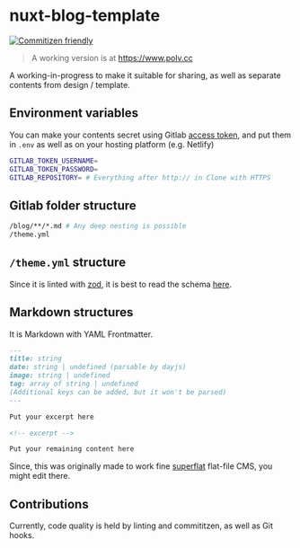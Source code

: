 # nuxt-blog-template

[![Commitizen friendly](https://img.shields.io/badge/commitizen-friendly-brightgreen.svg)](http://commitizen.github.io/cz-cli/)

> A working version is at <https://www.polv.cc>

A working-in-progress to make it suitable for sharing, as well as separate contents from design / template.

## Environment variables

You can make your contents secret using Gitlab [access token](https://docs.gitlab.com/ee/user/project/deploy_tokens/), and put them in `.env` as well as on your hosting platform (e.g. Netlify)

```sh
GITLAB_TOKEN_USERNAME=
GITLAB_TOKEN_PASSWORD=
GITLAB_REPOSITORY= # Everything after http:// in Clone with HTTPS
```

## Gitlab folder structure

```sh
/blog/**/*.md # Any deep nesting is possible
/theme.yml
```

## `/theme.yml` structure

Since it is linted with [zod](https://github.com/vriad/zod), it is best to read the schema [here](/types/theme.ts).

## Markdown structures

It is Markdown with YAML Frontmatter.

```markdown
---
title: string
date: string | undefined (parsable by dayjs)
image: string | undefined
tag: array of string | undefined
(Additional keys can be added, but it won't be parsed)
---

Put your excerpt here

<!-- excerpt -->

Put your remaining content here
```

Since, this was originally made to work fine [superflat](https://github.com/patarapolw/superflat) flat-file CMS, you might edit there.

## Contributions

Currently, code quality is held by linting and commititzen, as well as Git hooks.
